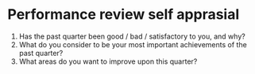 # Performance review self apprasial

1.  Has the past quarter been good / bad / satisfactory to you, and why?
2.  What do you consider to be your most important achievements of the past quarter?
3.  What areas do you want to improve upon this quarter?
